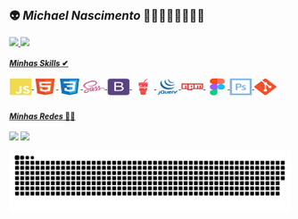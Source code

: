 ## 👽 _Michael Nascimento_ 🤘🏾👨🏾‍🎓👨🏾‍💻

<div style="display: inline-block">
  <a href="https://github.com/Michael-SN">
  <img height="200px" src="https://github-readme-stats.vercel.app/api?username=michael-sn&show_icons=true&theme=midnight-purple&include_all_commits=true&count_private=true&hide_border=true&text_color=#f1af09"/>
  <img height="200px" src="https://github-readme-stats.vercel.app/api/top-langs/?username=michael-sn&layout=compact&langs_count=7&theme=midnight-purple&hide_border=true"/>
</div>

 
#### _Minhas Skills_ ✔
<div style="display: inline_block">  
<img align="center" alt="Javascript" height="30" width="40" src="https://raw.githubusercontent.com/devicons/devicon/master/icons/javascript/javascript-plain.svg">
  
<img align="center" alt="HTML" height="30" width="40" src="https://raw.githubusercontent.com/devicons/devicon/master/icons/html5/html5-original.svg">
  
<img align="center" alt="CSS" height="30" width="40" src="https://raw.githubusercontent.com/devicons/devicon/master/icons/css3/css3-original.svg">  
    
<img align="center" alt="Sass" height="30" width="40" src="https://raw.githubusercontent.com/devicons/devicon/master/icons/sass/sass-original.svg">
  
<img align="center" alt="Bootstrap" height="30" width="40" src="https://raw.githubusercontent.com/devicons/devicon/master/icons/bootstrap/bootstrap-plain.svg">
  
<img align="center" alt="Gulp" height="30" width="40" src="https://raw.githubusercontent.com/devicons/devicon/master/icons/gulp/gulp-plain.svg">
  
<img align="center" alt="Jquery" height="30" width="40" src="https://github.com/devicons/devicon/blob/master/icons/jquery/jquery-plain-wordmark.svg"> 
  
<img align="center" alt="NPM" height="30" width="40" src="https://raw.githubusercontent.com/devicons/devicon/master/icons/npm/npm-original-wordmark.svg">  
  
<img align="center" alt="Figma" height="30" width="40" src="https://raw.githubusercontent.com/devicons/devicon/master/icons/figma/figma-original.svg">
  
<img align="center" alt="Photoshop" height="30" width="40" src="https://raw.githubusercontent.com/devicons/devicon/master/icons/photoshop/photoshop-line.svg">
  
<img align="center" alt="Git" height="30" width="40" src="https://raw.githubusercontent.com/devicons/devicon/master/icons/git/git-original.svg">
  
 ##
 #### _Minhas Redes_ 🤝🏾
<div>       	 
  <a href = "mailto:michael0387nascimento@gmail.com" target="_Blank"><img src="https://img.shields.io/badge/Gmail-D14836?style=for-the-badge&logo=gmail&logoColor=white" target="_Blank"></a>
  <a href="https://www.linkedin.com/in/michael-nascimento-11a451176/" target="_Blank"><img src="https://img.shields.io/badge/-LinkedIn-%230077B5?style=for-the-badge&logo=linkedin&logoColor=white" target="_Blank"></a>     
  
  ![Snake animation](https://github.com/Michael-SN/Michael-SN/blob/output/github-contribution-grid-snake.svg)
</div>
  

  
